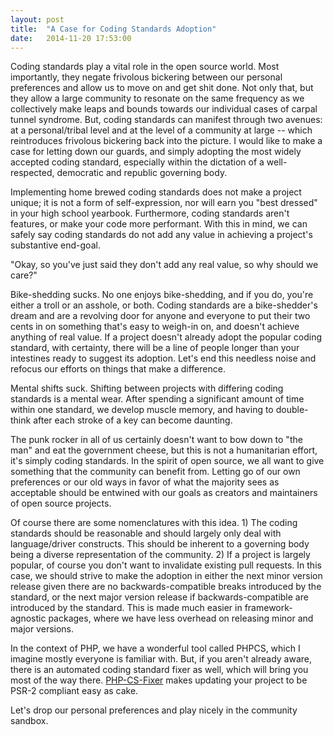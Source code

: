 ```yaml
---
layout: post
title:  "A Case for Coding Standards Adoption"
date:   2014-11-20 17:53:00
---
```


Coding standards play a vital role in the open source world. Most importantly, they negate frivolous bickering between our personal preferences and allow us to move on and get shit done. Not only that, but they allow a large community to resonate on the same frequency as we collectively make leaps and bounds towards our individual cases of carpal tunnel syndrome. But, coding standards can manifest through two avenues: at a personal/tribal level and at the level of a community at large -- which reintroduces frivolous bickering back into the picture. I would like to make a case for letting down our guards, and simply adopting the most widely accepted coding standard, especially within the dictation of a well-respected, democratic and republic governing body.

Implementing home brewed coding standards does not make a project unique; it is not a form of self-expression, nor will earn you "best dressed" in your high school yearbook. Furthermore, coding standards aren't features, or make your code more performant. With this in mind, we can safely say coding standards do not add any value in achieving a project's substantive end-goal.

"Okay, so you've just said they don't add any real value, so why should we care?"

Bike-shedding sucks. No one enjoys bike-shedding, and if you do, you're either a troll or an asshole, or both. Coding standards are a bike-shedder's dream and are a revolving door for anyone and everyone to put their two cents in on something that's easy to weigh-in on, and doesn't achieve anything of real value. If a project doesn't already adopt the popular coding standard, with certainty, there will be a line of people longer than your intestines ready to suggest its adoption. Let's end this needless noise and refocus our efforts on things that make a difference.

Mental shifts suck. Shifting between projects with differing coding standards is a mental wear. After spending a significant amount of time within one standard, we develop muscle memory, and having to double-think after each stroke of a key can become daunting.

The punk rocker in all of us certainly doesn't want to bow down to "the man" and eat the government cheese, but this is not a humanitarian effort, it's simply coding standards. In the spirit of open source, we all want to give something that the community can benefit from. Letting go of our own preferences or our old ways in favor of what the majority sees as acceptable should be entwined with our goals as creators and maintainers of open source projects.

Of course there are some nomenclatures with this idea. 1) The coding standards should be reasonable and should largely only deal with language/driver constructs. This should be inherent to a governing body being a diverse representation of the community. 2) If a project is largely popular, of course you don't want to invalidate existing pull requests. In this case, we should strive to make the adoption in either the next minor version release given there are no backwards-compatible breaks introduced by the standard, or the next major version release if backwards-compatible are introduced by the standard. This is made much easier in framework-agnostic packages, where we have less overhead on releasing minor and major versions.

In the context of PHP, we have a wonderful tool called PHPCS, which I imagine mostly everyone is familiar with. But, if you aren't already aware, there is an automated coding standard fixer as well, which will bring you most of the way there. [PHP-CS-Fixer][php-cs-fixer] makes updating your project to be PSR-2 compliant easy as cake.

Let's drop our personal preferences and play nicely in the community sandbox.

[php-cs-fixer]: https://github.com/FriendsOfPHP/PHP-CS-Fixer
